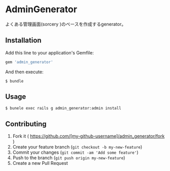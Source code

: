 # AdminGenerator

よくある管理画面(sorcery )のベースを作成するgenerator。

## Installation

Add this line to your application's Gemfile:

```ruby
gem 'admin_generator'
```

And then execute:

    $ bundle

## Usage
```shell
$ bunele exec rails g admin_generator:admin install
```

## Contributing

1. Fork it ( https://github.com/[my-github-username]/admin_generator/fork )
2. Create your feature branch (`git checkout -b my-new-feature`)
3. Commit your changes (`git commit -am 'Add some feature'`)
4. Push to the branch (`git push origin my-new-feature`)
5. Create a new Pull Request
